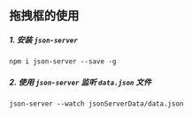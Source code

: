 ## 拖拽框的使用

##### 1. 安装 `json-server`

	npm i json-server --save -g
	

##### 2. 使用 `json-server` 监听 `data.json` 文件

	json-server --watch jsonServerData/data.json 













